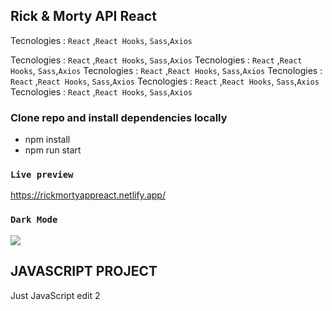 ## Rick & Morty API React

Tecnologies : `React` ,`React Hooks`, `Sass`,`Axios`

Tecnologies :   `React` ,`React Hooks`, `Sass`,`Axios`
Tecnologies :   `React` ,`React Hooks`, `Sass`,`Axios`
Tecnologies :   `React` ,`React Hooks`, `Sass`,`Axios`
Tecnologies :   `React` ,`React Hooks`, `Sass`,`Axios`
Tecnologies :   `React` ,`React Hooks`, `Sass`,`Axios`
Tecnologies :   `React` ,`React Hooks`, `Sass`,`Axios`

### Clone repo and install dependencies locally

- npm install
- npm run start

### `Live preview`

https://rickmortyappreact.netlify.app/

### `Dark Mode`

![](https://repository-images.githubusercontent.com/273798419/f1cf1b80-b3c6-11ea-9969-3cc141b16f60)

## JAVASCRIPT PROJECT

Just JavaScript edit 2
